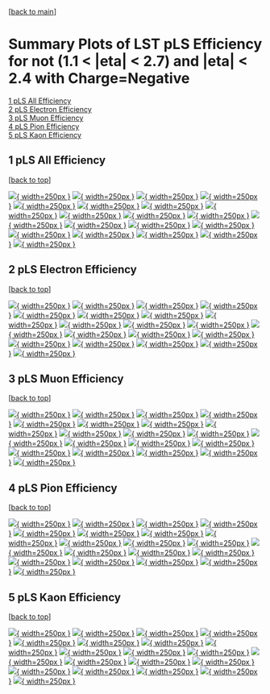 [[back to main](./)]

# <a name="top"></a> Summary Plots of LST pLS Efficiency for not (1.1 < |eta| < 2.7) and |eta| < 2.4 with Charge=Negative

[1 pLS All Efficiency](#1)<br/>[2 pLS Electron Efficiency](#2)<br/>[3 pLS Muon Efficiency](#3)<br/>[4 pLS Pion Efficiency](#4)<br/>[5 pLS Kaon Efficiency](#5)<br/>



## <a name="1"></a> 1 pLS All Efficiency

 [[back to top](#top)]

[![](../mtv/var/pLS_vtr_0_-1_eff_pt.png){ width=250px }](pLS_vtr_0_-1_eff_pt.html)
[![](../mtv/var/pLS_vtr_0_-1_eff_ptzoom.png){ width=250px }](pLS_vtr_0_-1_eff_ptzoom.html)
[![](../mtv/var/pLS_vtr_0_-1_eff_ptlow.png){ width=250px }](pLS_vtr_0_-1_eff_ptlow.html)
[![](../mtv/var/pLS_vtr_0_-1_eff_ptlowzoom.png){ width=250px }](pLS_vtr_0_-1_eff_ptlowzoom.html)
[![](../mtv/var/pLS_vtr_0_-1_eff_ptmtv.png){ width=250px }](pLS_vtr_0_-1_eff_ptmtv.html)
[![](../mtv/var/pLS_vtr_0_-1_eff_ptmtvzoom.png){ width=250px }](pLS_vtr_0_-1_eff_ptmtvzoom.html)
[![](../mtv/var/pLS_vtr_0_-1_eff_eta.png){ width=250px }](pLS_vtr_0_-1_eff_eta.html)
[![](../mtv/var/pLS_vtr_0_-1_eff_etazoom.png){ width=250px }](pLS_vtr_0_-1_eff_etazoom.html)
[![](../mtv/var/pLS_vtr_0_-1_eff_etacoarse.png){ width=250px }](pLS_vtr_0_-1_eff_etacoarse.html)
[![](../mtv/var/pLS_vtr_0_-1_eff_etacoarsezoom.png){ width=250px }](pLS_vtr_0_-1_eff_etacoarsezoom.html)
[![](../mtv/var/pLS_vtr_0_-1_eff_phi.png){ width=250px }](pLS_vtr_0_-1_eff_phi.html)
[![](../mtv/var/pLS_vtr_0_-1_eff_phizoom.png){ width=250px }](pLS_vtr_0_-1_eff_phizoom.html)
[![](../mtv/var/pLS_vtr_0_-1_eff_phicoarse.png){ width=250px }](pLS_vtr_0_-1_eff_phicoarse.html)
[![](../mtv/var/pLS_vtr_0_-1_eff_phicoarsezoom.png){ width=250px }](pLS_vtr_0_-1_eff_phicoarsezoom.html)
[![](../mtv/var/pLS_vtr_0_-1_eff_dxy.png){ width=250px }](pLS_vtr_0_-1_eff_dxy.html)
[![](../mtv/var/pLS_vtr_0_-1_eff_dxycoarse.png){ width=250px }](pLS_vtr_0_-1_eff_dxycoarse.html)
[![](../mtv/var/pLS_vtr_0_-1_eff_dxycoarsezoom.png){ width=250px }](pLS_vtr_0_-1_eff_dxycoarsezoom.html)
[![](../mtv/var/pLS_vtr_0_-1_eff_dz.png){ width=250px }](pLS_vtr_0_-1_eff_dz.html)
[![](../mtv/var/pLS_vtr_0_-1_eff_dzcoarse.png){ width=250px }](pLS_vtr_0_-1_eff_dzcoarse.html)
[![](../mtv/var/pLS_vtr_0_-1_eff_dzcoarsezoom.png){ width=250px }](pLS_vtr_0_-1_eff_dzcoarsezoom.html)


## <a name="2"></a> 2 pLS Electron Efficiency

 [[back to top](#top)]

[![](../mtv/var/pLS_vtr_11_-1_eff_pt.png){ width=250px }](pLS_vtr_11_-1_eff_pt.html)
[![](../mtv/var/pLS_vtr_11_-1_eff_ptzoom.png){ width=250px }](pLS_vtr_11_-1_eff_ptzoom.html)
[![](../mtv/var/pLS_vtr_11_-1_eff_ptlow.png){ width=250px }](pLS_vtr_11_-1_eff_ptlow.html)
[![](../mtv/var/pLS_vtr_11_-1_eff_ptlowzoom.png){ width=250px }](pLS_vtr_11_-1_eff_ptlowzoom.html)
[![](../mtv/var/pLS_vtr_11_-1_eff_ptmtv.png){ width=250px }](pLS_vtr_11_-1_eff_ptmtv.html)
[![](../mtv/var/pLS_vtr_11_-1_eff_ptmtvzoom.png){ width=250px }](pLS_vtr_11_-1_eff_ptmtvzoom.html)
[![](../mtv/var/pLS_vtr_11_-1_eff_eta.png){ width=250px }](pLS_vtr_11_-1_eff_eta.html)
[![](../mtv/var/pLS_vtr_11_-1_eff_etazoom.png){ width=250px }](pLS_vtr_11_-1_eff_etazoom.html)
[![](../mtv/var/pLS_vtr_11_-1_eff_etacoarse.png){ width=250px }](pLS_vtr_11_-1_eff_etacoarse.html)
[![](../mtv/var/pLS_vtr_11_-1_eff_etacoarsezoom.png){ width=250px }](pLS_vtr_11_-1_eff_etacoarsezoom.html)
[![](../mtv/var/pLS_vtr_11_-1_eff_phi.png){ width=250px }](pLS_vtr_11_-1_eff_phi.html)
[![](../mtv/var/pLS_vtr_11_-1_eff_phizoom.png){ width=250px }](pLS_vtr_11_-1_eff_phizoom.html)
[![](../mtv/var/pLS_vtr_11_-1_eff_phicoarse.png){ width=250px }](pLS_vtr_11_-1_eff_phicoarse.html)
[![](../mtv/var/pLS_vtr_11_-1_eff_phicoarsezoom.png){ width=250px }](pLS_vtr_11_-1_eff_phicoarsezoom.html)
[![](../mtv/var/pLS_vtr_11_-1_eff_dxy.png){ width=250px }](pLS_vtr_11_-1_eff_dxy.html)
[![](../mtv/var/pLS_vtr_11_-1_eff_dxycoarse.png){ width=250px }](pLS_vtr_11_-1_eff_dxycoarse.html)
[![](../mtv/var/pLS_vtr_11_-1_eff_dxycoarsezoom.png){ width=250px }](pLS_vtr_11_-1_eff_dxycoarsezoom.html)
[![](../mtv/var/pLS_vtr_11_-1_eff_dz.png){ width=250px }](pLS_vtr_11_-1_eff_dz.html)
[![](../mtv/var/pLS_vtr_11_-1_eff_dzcoarse.png){ width=250px }](pLS_vtr_11_-1_eff_dzcoarse.html)
[![](../mtv/var/pLS_vtr_11_-1_eff_dzcoarsezoom.png){ width=250px }](pLS_vtr_11_-1_eff_dzcoarsezoom.html)


## <a name="3"></a> 3 pLS Muon Efficiency

 [[back to top](#top)]

[![](../mtv/var/pLS_vtr_13_-1_eff_pt.png){ width=250px }](pLS_vtr_13_-1_eff_pt.html)
[![](../mtv/var/pLS_vtr_13_-1_eff_ptzoom.png){ width=250px }](pLS_vtr_13_-1_eff_ptzoom.html)
[![](../mtv/var/pLS_vtr_13_-1_eff_ptlow.png){ width=250px }](pLS_vtr_13_-1_eff_ptlow.html)
[![](../mtv/var/pLS_vtr_13_-1_eff_ptlowzoom.png){ width=250px }](pLS_vtr_13_-1_eff_ptlowzoom.html)
[![](../mtv/var/pLS_vtr_13_-1_eff_ptmtv.png){ width=250px }](pLS_vtr_13_-1_eff_ptmtv.html)
[![](../mtv/var/pLS_vtr_13_-1_eff_ptmtvzoom.png){ width=250px }](pLS_vtr_13_-1_eff_ptmtvzoom.html)
[![](../mtv/var/pLS_vtr_13_-1_eff_eta.png){ width=250px }](pLS_vtr_13_-1_eff_eta.html)
[![](../mtv/var/pLS_vtr_13_-1_eff_etazoom.png){ width=250px }](pLS_vtr_13_-1_eff_etazoom.html)
[![](../mtv/var/pLS_vtr_13_-1_eff_etacoarse.png){ width=250px }](pLS_vtr_13_-1_eff_etacoarse.html)
[![](../mtv/var/pLS_vtr_13_-1_eff_etacoarsezoom.png){ width=250px }](pLS_vtr_13_-1_eff_etacoarsezoom.html)
[![](../mtv/var/pLS_vtr_13_-1_eff_phi.png){ width=250px }](pLS_vtr_13_-1_eff_phi.html)
[![](../mtv/var/pLS_vtr_13_-1_eff_phizoom.png){ width=250px }](pLS_vtr_13_-1_eff_phizoom.html)
[![](../mtv/var/pLS_vtr_13_-1_eff_phicoarse.png){ width=250px }](pLS_vtr_13_-1_eff_phicoarse.html)
[![](../mtv/var/pLS_vtr_13_-1_eff_phicoarsezoom.png){ width=250px }](pLS_vtr_13_-1_eff_phicoarsezoom.html)
[![](../mtv/var/pLS_vtr_13_-1_eff_dxy.png){ width=250px }](pLS_vtr_13_-1_eff_dxy.html)
[![](../mtv/var/pLS_vtr_13_-1_eff_dxycoarse.png){ width=250px }](pLS_vtr_13_-1_eff_dxycoarse.html)
[![](../mtv/var/pLS_vtr_13_-1_eff_dxycoarsezoom.png){ width=250px }](pLS_vtr_13_-1_eff_dxycoarsezoom.html)
[![](../mtv/var/pLS_vtr_13_-1_eff_dz.png){ width=250px }](pLS_vtr_13_-1_eff_dz.html)
[![](../mtv/var/pLS_vtr_13_-1_eff_dzcoarse.png){ width=250px }](pLS_vtr_13_-1_eff_dzcoarse.html)
[![](../mtv/var/pLS_vtr_13_-1_eff_dzcoarsezoom.png){ width=250px }](pLS_vtr_13_-1_eff_dzcoarsezoom.html)


## <a name="4"></a> 4 pLS Pion Efficiency

 [[back to top](#top)]

[![](../mtv/var/pLS_vtr_211_-1_eff_pt.png){ width=250px }](pLS_vtr_211_-1_eff_pt.html)
[![](../mtv/var/pLS_vtr_211_-1_eff_ptzoom.png){ width=250px }](pLS_vtr_211_-1_eff_ptzoom.html)
[![](../mtv/var/pLS_vtr_211_-1_eff_ptlow.png){ width=250px }](pLS_vtr_211_-1_eff_ptlow.html)
[![](../mtv/var/pLS_vtr_211_-1_eff_ptlowzoom.png){ width=250px }](pLS_vtr_211_-1_eff_ptlowzoom.html)
[![](../mtv/var/pLS_vtr_211_-1_eff_ptmtv.png){ width=250px }](pLS_vtr_211_-1_eff_ptmtv.html)
[![](../mtv/var/pLS_vtr_211_-1_eff_ptmtvzoom.png){ width=250px }](pLS_vtr_211_-1_eff_ptmtvzoom.html)
[![](../mtv/var/pLS_vtr_211_-1_eff_eta.png){ width=250px }](pLS_vtr_211_-1_eff_eta.html)
[![](../mtv/var/pLS_vtr_211_-1_eff_etazoom.png){ width=250px }](pLS_vtr_211_-1_eff_etazoom.html)
[![](../mtv/var/pLS_vtr_211_-1_eff_etacoarse.png){ width=250px }](pLS_vtr_211_-1_eff_etacoarse.html)
[![](../mtv/var/pLS_vtr_211_-1_eff_etacoarsezoom.png){ width=250px }](pLS_vtr_211_-1_eff_etacoarsezoom.html)
[![](../mtv/var/pLS_vtr_211_-1_eff_phi.png){ width=250px }](pLS_vtr_211_-1_eff_phi.html)
[![](../mtv/var/pLS_vtr_211_-1_eff_phizoom.png){ width=250px }](pLS_vtr_211_-1_eff_phizoom.html)
[![](../mtv/var/pLS_vtr_211_-1_eff_phicoarse.png){ width=250px }](pLS_vtr_211_-1_eff_phicoarse.html)
[![](../mtv/var/pLS_vtr_211_-1_eff_phicoarsezoom.png){ width=250px }](pLS_vtr_211_-1_eff_phicoarsezoom.html)
[![](../mtv/var/pLS_vtr_211_-1_eff_dxy.png){ width=250px }](pLS_vtr_211_-1_eff_dxy.html)
[![](../mtv/var/pLS_vtr_211_-1_eff_dxycoarse.png){ width=250px }](pLS_vtr_211_-1_eff_dxycoarse.html)
[![](../mtv/var/pLS_vtr_211_-1_eff_dxycoarsezoom.png){ width=250px }](pLS_vtr_211_-1_eff_dxycoarsezoom.html)
[![](../mtv/var/pLS_vtr_211_-1_eff_dz.png){ width=250px }](pLS_vtr_211_-1_eff_dz.html)
[![](../mtv/var/pLS_vtr_211_-1_eff_dzcoarse.png){ width=250px }](pLS_vtr_211_-1_eff_dzcoarse.html)
[![](../mtv/var/pLS_vtr_211_-1_eff_dzcoarsezoom.png){ width=250px }](pLS_vtr_211_-1_eff_dzcoarsezoom.html)


## <a name="5"></a> 5 pLS Kaon Efficiency

 [[back to top](#top)]

[![](../mtv/var/pLS_vtr_321_-1_eff_pt.png){ width=250px }](pLS_vtr_321_-1_eff_pt.html)
[![](../mtv/var/pLS_vtr_321_-1_eff_ptzoom.png){ width=250px }](pLS_vtr_321_-1_eff_ptzoom.html)
[![](../mtv/var/pLS_vtr_321_-1_eff_ptlow.png){ width=250px }](pLS_vtr_321_-1_eff_ptlow.html)
[![](../mtv/var/pLS_vtr_321_-1_eff_ptlowzoom.png){ width=250px }](pLS_vtr_321_-1_eff_ptlowzoom.html)
[![](../mtv/var/pLS_vtr_321_-1_eff_ptmtv.png){ width=250px }](pLS_vtr_321_-1_eff_ptmtv.html)
[![](../mtv/var/pLS_vtr_321_-1_eff_ptmtvzoom.png){ width=250px }](pLS_vtr_321_-1_eff_ptmtvzoom.html)
[![](../mtv/var/pLS_vtr_321_-1_eff_eta.png){ width=250px }](pLS_vtr_321_-1_eff_eta.html)
[![](../mtv/var/pLS_vtr_321_-1_eff_etazoom.png){ width=250px }](pLS_vtr_321_-1_eff_etazoom.html)
[![](../mtv/var/pLS_vtr_321_-1_eff_etacoarse.png){ width=250px }](pLS_vtr_321_-1_eff_etacoarse.html)
[![](../mtv/var/pLS_vtr_321_-1_eff_etacoarsezoom.png){ width=250px }](pLS_vtr_321_-1_eff_etacoarsezoom.html)
[![](../mtv/var/pLS_vtr_321_-1_eff_phi.png){ width=250px }](pLS_vtr_321_-1_eff_phi.html)
[![](../mtv/var/pLS_vtr_321_-1_eff_phizoom.png){ width=250px }](pLS_vtr_321_-1_eff_phizoom.html)
[![](../mtv/var/pLS_vtr_321_-1_eff_phicoarse.png){ width=250px }](pLS_vtr_321_-1_eff_phicoarse.html)
[![](../mtv/var/pLS_vtr_321_-1_eff_phicoarsezoom.png){ width=250px }](pLS_vtr_321_-1_eff_phicoarsezoom.html)
[![](../mtv/var/pLS_vtr_321_-1_eff_dxy.png){ width=250px }](pLS_vtr_321_-1_eff_dxy.html)
[![](../mtv/var/pLS_vtr_321_-1_eff_dxycoarse.png){ width=250px }](pLS_vtr_321_-1_eff_dxycoarse.html)
[![](../mtv/var/pLS_vtr_321_-1_eff_dxycoarsezoom.png){ width=250px }](pLS_vtr_321_-1_eff_dxycoarsezoom.html)
[![](../mtv/var/pLS_vtr_321_-1_eff_dz.png){ width=250px }](pLS_vtr_321_-1_eff_dz.html)
[![](../mtv/var/pLS_vtr_321_-1_eff_dzcoarse.png){ width=250px }](pLS_vtr_321_-1_eff_dzcoarse.html)
[![](../mtv/var/pLS_vtr_321_-1_eff_dzcoarsezoom.png){ width=250px }](pLS_vtr_321_-1_eff_dzcoarsezoom.html)
